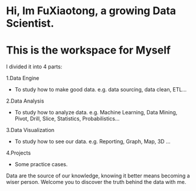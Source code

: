 # Hi, Im FuXiaotong, a growing Data Scientist.
# This is the workspace for Myself

 I divided it into 4 parts:

1.Data Engine
  - To study how to make good data. e.g. data sourcing, data clean, ETL...

2.Data Analysis
  - To study how to analyze data. e.g. Machine Learning, Data Mining, Pivot, Drill, Slice, Statistics, Probabilistics...

3.Data Visualization
  - To study how to see our data. e.g. Reporting, Graph, Map, 3D ...

4.Projects
  - Some practice cases.

Data are the source of our knowledge, knowing it better means becoming a wiser person. 
Welcome you to discover the truth behind the data with me.
